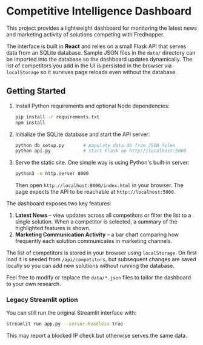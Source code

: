 # Competitive Intelligence Dashboard

This project provides a lightweight dashboard for monitoring the latest news and marketing activity of solutions competing with Fredhopper.

The interface is built in **React** and relies on a small Flask API that
serves data from an SQLite database. Sample JSON files in the `data/` directory
can be imported into the database so the dashboard updates dynamically. The list
of competitors you add in the UI is persisted in the browser via
`localStorage` so it survives page reloads even without the database.

## Getting Started

1. Install Python requirements and optional Node dependencies:
   ```bash
   pip install -r requirements.txt
   npm install
   ```

2. Initialize the SQLite database and start the API server:
   ```bash
   python db_setup.py       # populate data.db from JSON files
   python api.py            # start Flask on http://localhost:5000
   ```

3. Serve the static site. One simple way is using Python's built‑in server:
   ```bash
   python3 -m http.server 8000
   ```
   Then open `http://localhost:8000/index.html` in your browser.
   The page expects the API to be reachable at `http://localhost:5000`.

The dashboard exposes two key features:

1. **Latest News** – view updates across all competitors or filter the list to a single solution. When a competitor is selected, a summary of the highlighted features is shown.
2. **Marketing Communication Activity** – a bar chart comparing how frequently each solution communicates in marketing channels.

The list of competitors is stored in your browser using `localStorage`. On first load it is seeded from `/api/competitors`, but subsequent changes are saved locally so you can add new solutions without running the database.

Feel free to modify or replace the `data/*.json` files to tailor the dashboard to your own research.

### Legacy Streamlit option
You can still run the original Streamlit interface with:
```bash
streamlit run app.py --server.headless true
```
This may report a blocked IP check but otherwise serves the same data.
